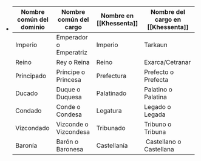- | Nombre común del dominio | Nombre común del cargo | Nombre en [[Khessenta]] | Nombre del cargo en [[Khessenta]] |
  | -----  | ----- | ----- | ----- |
  | Imperio | Emperador o Emperatriz | Imperio | Tarkaun |
  | Reino | Rey o Reina | Reino | Exarca/Cetranar |
  | Principado | Príncipe o Princesa | Prefectura | Prefecto o Prefecta |
  | Ducado | Duque o Duquesa | Palatinado | Palatino o Palatina |
  | Condado | Conde o Condesa | Legatura | Legado o Legada |
  | Vizcondado | Vizconde o Vizcondesa | Tribunado | Tribuno o Tribuna |
  | Baronía | Barón o Baronesa | Castellanía | Castellano o Castellana |